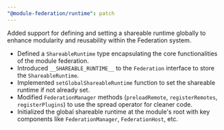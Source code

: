 ```yaml
---
"@module-federation/runtime": patch
---
```


Added support for defining and setting a shareable runtime globally to enhance modularity and reusability within the Federation system.

- Defined a `ShareableRuntime` type encapsulating the core functionalities of the module federation.
- Introduced `__SHAREABLE_RUNTIME__` to the `Federation` interface to store the `ShareableRuntime`.
- Implemented `setGlobalShareableRuntime` function to set the shareable runtime if not already set.
- Modified `FederationManager` methods (`preloadRemote`, `registerRemotes`, `registerPlugins`) to use the spread operator for cleaner code.
- Initialized the global shareable runtime at the module's root with key components like `FederationManager`, `FederationHost`, etc.
